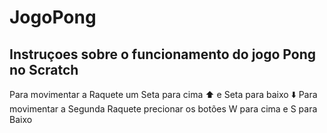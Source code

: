 # JogoPong
## Instruçoes sobre o funcionamento do jogo Pong no Scratch
Para movimentar a Raquete um Seta para cima ⬆️ e Seta para baixo ⬇️
Para movimentar a Segunda Raquete precionar os botões W para cima e S para Baixo 
